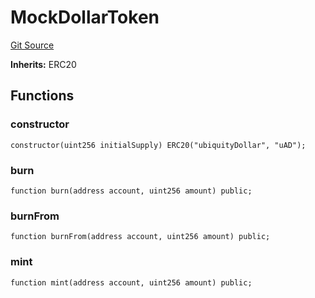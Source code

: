 # MockDollarToken
[Git Source](https://github.com/ubiquity/ubiquity-dollar/blob/c4890e02aea7bcfd69c21e5e480e0b3a22e5e740/src/dollar/mocks/MockDollarToken.sol)

**Inherits:**
ERC20


## Functions
### constructor


```solidity
constructor(uint256 initialSupply) ERC20("ubiquityDollar", "uAD");
```

### burn


```solidity
function burn(address account, uint256 amount) public;
```

### burnFrom


```solidity
function burnFrom(address account, uint256 amount) public;
```

### mint


```solidity
function mint(address account, uint256 amount) public;
```

